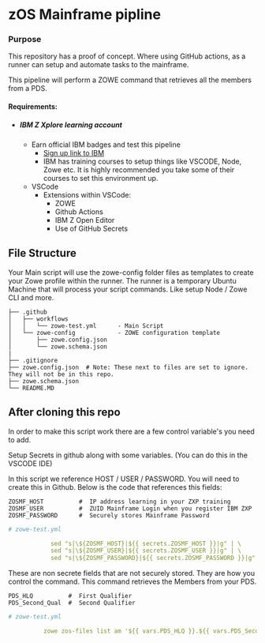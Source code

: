 # zOS Mainframe pipline

### Purpose
This repository has a proof of concept. Where using GitHub actions, as a runner can setup and automate tasks to the mainframe.  

This pipeline will perform a ZOWE command that retrieves all the members from a PDS.

#### Requirements:
- ##### IBM Z Xplore learning account
    - Earn official IBM badges and test this pipeline
        - [Sign up link to IBM](https://ibmzxplore.influitive.com/users/sign_in)
        - IBM has training courses to setup things like VSCODE, Node, Zowe etc. It is highly recommended you take some of their courses to set this environment up.
    - VSCode
        - Extensions within VSCode:
            - ZOWE
            - Github Actions
            - IBM Z Open Editor
            - Use of GitHub Secrets
## File Structure
Your Main script will use the zowe-config folder files as templates to create your Zowe profile within the runner. The runner is a temporary Ubuntu Machine that will process your script commands. Like setup Node / Zowe CLI and more.
```
├── .github            
│   ├── workflows
│   │   └── zowe-test.yml      - Main Script
│   └── zowe-config            - ZOWE configuration template 
│       ├── zowe.config.json
│       └── zowe.schema.json
|
├── .gitignore
├── zowe.config.json  # Note: These next to files are set to ignore. They will not be in this repo.
├── zowe.schema.json
└── README.MD
```

## After cloning this repo

In order to make this script work there are a few control variable's you need to add.  

Setup Secrets  in github along with some variables. (You can do this in the VSCODE IDE)

In this script we reference HOST / USER / PASSWORD. You will need to create this in Github. Below is the code that references this fields:
```
ZOSMF_HOST          #  IP address learning in your ZXP training          
ZOSMF_USER          #  ZUID Mainframe Login when you register IBM ZXP
ZOSMF_PASSWORD      #  Securely stores Mainframe Password
```


```YAML
# zowe-test.yml

            sed "s|\${ZOSMF_HOST}|${{ secrets.ZOSMF_HOST }}|g" | \
            sed "s|\${ZOSMF_USER}|${{ secrets.ZOSMF_USER }}|g" | \
            sed "s|\${ZOSMF_PASSWORD}|${{ secrets.ZOSMF_PASSWORD }}|g" > ~/.zowe/zowe.config.json

```

These are non secrete fields that are not securely stored. They are how you control the command. This command retrieves the Members from your PDS.

```
PDS_HLQ          #  First Qualifier          
PDS_Second_Qual  #  Second Qualifier
```

```YAML
# zowe-test.yml

          zowe zos-files list am '${{ vars.PDS_HLQ }}.${{ vars.PDS_Second_Qual }}'

```